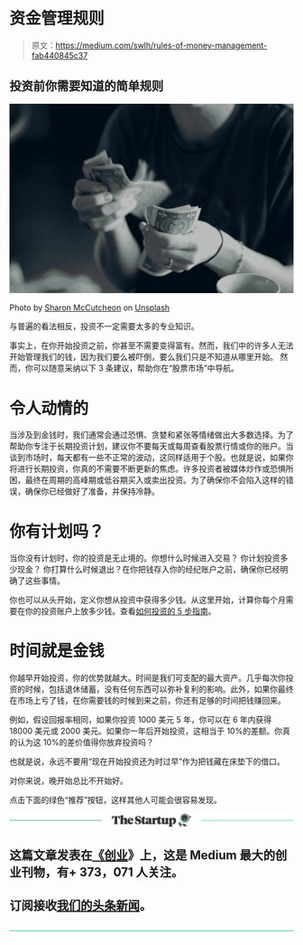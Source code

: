 # 资金管理规则

> 原文：<https://medium.com/swlh/rules-of-money-management-fab440845c37>

## 投资前你需要知道的简单规则

![](img/b10f7149daee4f903f134cc57db58a7e.png)

Photo by [Sharon McCutcheon](https://unsplash.com/photos/-8a5eJ1-mmQ?utm_source=unsplash&utm_medium=referral&utm_content=creditCopyText) on [Unsplash](https://unsplash.com/search/photos/money?utm_source=unsplash&utm_medium=referral&utm_content=creditCopyText)

与普遍的看法相反，投资不一定需要太多的专业知识。

事实上，在你开始投资之前，你甚至不需要变得富有。然而，我们中的许多人无法开始管理我们的钱，因为我们要么被吓倒，要么我们只是不知道从哪里开始。
然而，你可以随意采纳以下 3 条建议，帮助你在“股票市场”中导航。

# **令人动情的**

当涉及到金钱时，我们通常会通过恐惧、贪婪和紧张等情绪做出大多数选择。为了帮助你专注于长期投资计划，建议你不要每天或每周查看股票行情或你的账户。当谈到市场时，每天都有一些不正常的波动，这同样适用于个股。也就是说，如果你将进行长期投资，你真的不需要不断更新的焦虑。许多投资者被媒体炒作或恐惧所困，最终在周期的高峰期或低谷期买入或卖出投资。为了确保你不会陷入这样的错误，确保你已经做好了准备，并保持冷静。

# 你有计划吗？

当你没有计划时，你的投资是无止境的。你想什么时候进入交易？
你计划投资多少现金？
你打算什么时候退出？在你把钱存入你的经纪账户之前，确保你已经明确了这些事情。

你也可以从头开始，定义你想从投资中获得多少钱。从这里开始，计算你每个月需要在你的投资账户上放多少钱。查看[如何投资的 5 步指南](/@notifinio/5-easy-steps-to-investing-in-your-first-stock-a731907c1d26)。

# **时间就是金钱**

你越早开始投资，你的优势就越大。时间是我们可支配的最大资产。几乎每次你投资的时候，包括退休储蓄，没有任何东西可以弥补复利的影响。此外，如果你最终在市场上亏了钱，在你需要钱的时候到来之前，你还有足够的时间把钱赚回来。

例如，假设回报率相同，如果你投资 1000 美元 5 年，你可以在 6 年内获得 18000 美元或 2000 美元。如果你一年后开始投资，这相当于 10%的差额。你真的认为这 10%的差价值得你放弃投资吗？

也就是说，永远不要用“现在开始投资还为时过早”作为把钱藏在床垫下的借口。

对你来说，晚开始总比不开始好。

点击下面的绿色“推荐”按钮，这样其他人可能会很容易发现。

[![](img/308a8d84fb9b2fab43d66c117fcc4bb4.png)](https://medium.com/swlh)

## 这篇文章发表在[《创业](https://medium.com/swlh)》上，这是 Medium 最大的创业刊物，有+ 373，071 人关注。

## 订阅接收[我们的头条新闻](http://growthsupply.com/the-startup-newsletter/)。

[![](img/b0164736ea17a63403e660de5dedf91a.png)](https://medium.com/swlh)